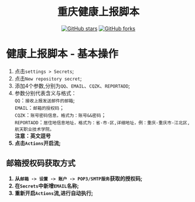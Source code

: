 <div align="center">
<h1 align="center">重庆健康上报脚本</h1>

[![GitHub stars](https://img.shields.io/github/stars/xiaohuanxiongi/cqzkReport?style=flat-square)](https://github.com/xiaohuanxiongi/cqzkReport/stargazers)
[![GitHub forks](https://img.shields.io/github/forks/xiaohuanxiongi/cqzkReport?style=flat-square)](https://github.com/xiaohuanxiongi/cqzkReport/network)

</div>

# 健康上报脚本 - 基本操作

1.  点击`settings > Secrets`;
2.  点击`New repository secret`;
3.  添加4个参数,分别为`QQ`、`EMAIL`、`CQZK`、`REPORTADD`;
4.  参数分别代表含义与格式：<br>
    `QQ`：`接收上报发送邮件的邮箱`;<br>
    `EMAIL`：`邮箱的授权码`；<br>
    `CQZK`：`账号密码信息，格式为：账号&&密码`；<br>
    `REPORTADD`：`居住地信息地址，格式为：省-市-区,详细地址，例：重庆-重庆市-江北区,航天职业技术学院。`<br>
    <b>注意：英文逗号<b>
4.  点击`Actions`开启流;

##  邮箱授权码获取方式
1.  从`邮箱 -> 设置 -> 账户 -> POP3/SMTP服务`获取的授权码;
2.  在`Secrets`中新增`EMAIL`名称;
3.  重新开启`Actions`流,进行自动执行;
